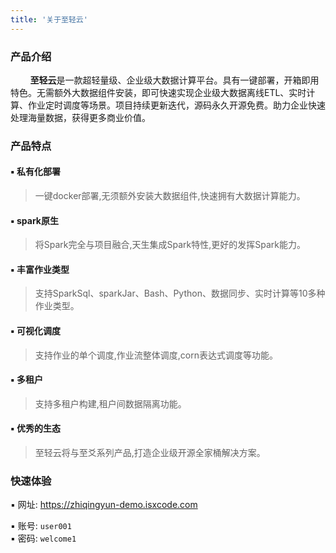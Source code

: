 ```yaml
---
title: '关于至轻云'
---
```


### 产品介绍

&nbsp;&nbsp;&nbsp;&nbsp;&nbsp;&nbsp;&nbsp;&nbsp;**至轻云**是一款超轻量级、企业级大数据计算平台。具有一键部署，开箱即用特色。无需额外大数据组件安装，即可快速实现企业级大数据离线ETL、实时计算、作业定时调度等场景。项目持续更新迭代，源码永久开源免费。助力企业快速处理海量数据，获得更多商业价值。

### 产品特点

#### ▪ 私有化部署

> 一键docker部署,无须额外安装大数据组件,快速拥有大数据计算能力。

#### ▪ spark原生

> 将Spark完全与项目融合,天生集成Spark特性,更好的发挥Spark能力。

#### ▪ 丰富作业类型

> 支持SparkSql、sparkJar、Bash、Python、数据同步、实时计算等10多种作业类型。

#### ▪ 可视化调度

> 支持作业的单个调度,作业流整体调度,corn表达式调度等功能。

#### ▪ 多租户

> 支持多租户构建,租户间数据隔离功能。

#### ▪ 优秀的生态

> 至轻云将与至爻系列产品,打造企业级开源全家桶解决方案。

### 快速体验

▪ 网址:  https://zhiqingyun-demo.isxcode.com <div></div>
▪ 账号:  `user001` </br>
▪ 密码:  `welcome1`